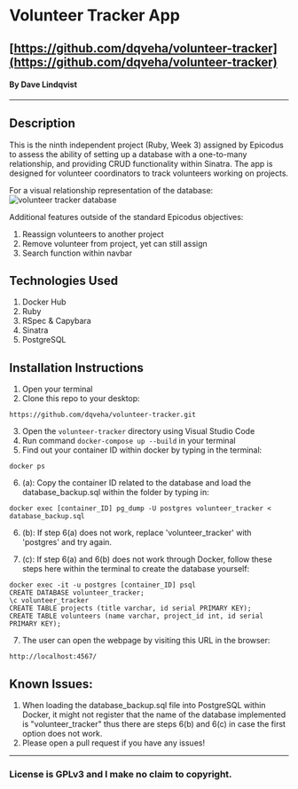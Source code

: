 # Volunteer Tracker App

## [https://github.com/dqveha/volunteer-tracker](https://github.com/dqveha/volunteer-tracker)

#### By Dave Lindqvist

---

## Description

This is the ninth independent project (Ruby, Week 3) assigned by Epicodus to assess the ability of setting up a database with a one-to-many relationship, and providing CRUD functionality within Sinatra. The app is designed for volunteer coordinators to track volunteers working on projects.

For a visual relationship representation of the database:
![volunteer tracker database](https://github.com/dqveha/volunteer-tracker/blob/main/database-visual.png?raw=true)

Additional features outside of the standard Epicodus objectives:

1. Reassign volunteers to another project
2. Remove volunteer from project, yet can still assign
3. Search function within navbar

## Technologies Used

1. Docker Hub
2. Ruby
3. RSpec & Capybara
4. Sinatra
5. PostgreSQL

## Installation Instructions

1. Open your terminal
2. Clone this repo to your desktop:

```
https://github.com/dqveha/volunteer-tracker.git
```

3. Open the `volunteer-tracker` directory using Visual Studio Code
4. Run command `docker-compose up --build` in your terminal
5. Find out your container ID within docker by typing in the terminal:

```
docker ps
```

6. (a): Copy the container ID related to the database and load the database_backup.sql within the folder by typing in:

```
docker exec [container_ID] pg_dump -U postgres volunteer_tracker < database_backup.sql
```

6. (b): If step 6(a) does not work, replace 'volunteer_tracker' with 'postgres' and try again.

7. (c): If step 6(a) and 6(b) does not work through Docker, follow these steps here within the terminal to create the database yourself:

```
docker exec -it -u postgres [container_ID] psql
CREATE DATABASE volunteer_tracker;
\c volunteer_tracker
CREATE TABLE projects (title varchar, id serial PRIMARY KEY);
CREATE TABLE volunteers (name varchar, project_id int, id serial PRIMARY KEY);
```

7. The user can open the webpage by visiting this URL in the browser:

```
http://localhost:4567/
```

## Known Issues:

1. When loading the database_backup.sql file into PostgreSQL within Docker, it might not register that the name of the database implemented is "volunteer_tracker" thus there are steps 6(b) and 6(c) in case the first option does not work.
2. Please open a pull request if you have any issues!

---

### License is GPLv3 and I make no claim to copyright.
